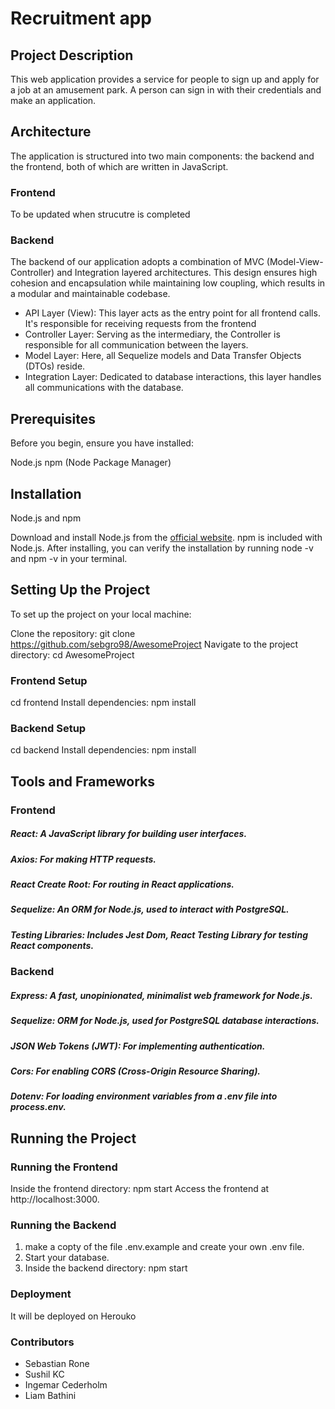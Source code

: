 # Recruitment app

## Project Description

This web application provides a service for people to sign up and apply for a job at an amusement park. A person can sign in with their credentials and make an application.

## Architecture
The application is structured into two main components: the backend and the frontend, both of which are written in JavaScript.
### Frontend
To be updated when strucutre is completed

### Backend
The backend of our application adopts a combination of MVC (Model-View-Controller) and Integration layered architectures. This design ensures high cohesion and encapsulation while maintaining low coupling, which results in a modular and maintainable codebase.

* API Layer (View): This layer acts as the entry point for all frontend calls. It's responsible for receiving requests from the frontend
* Controller Layer: Serving as the intermediary, the Controller is responsible for all communication between the layers.
* Model Layer: Here, all Sequelize models and Data Transfer Objects (DTOs) reside.
* Integration Layer: Dedicated to database interactions, this layer handles all communications with the database.

## Prerequisites
Before you begin, ensure you have installed:

Node.js
npm (Node Package Manager)

## Installation
Node.js and npm

Download and install Node.js from the [official website](https://nodejs.org/en).
npm is included with Node.js. After installing, you can verify the installation by running node -v and npm -v in your terminal.

## Setting Up the Project
To set up the project on your local machine:

Clone the repository: git clone https://github.com/sebgro98/AwesomeProject
Navigate to the project directory: cd AwesomeProject

### Frontend Setup
cd frontend
Install dependencies: npm install

### Backend Setup
cd backend
Install dependencies: npm install

## Tools and Frameworks

### Frontend
##### React: A JavaScript library for building user interfaces.
##### Axios: For making HTTP requests.
##### React Create Root: For routing in React applications.
##### Sequelize: An ORM for Node.js, used to interact with PostgreSQL.
##### Testing Libraries: Includes Jest Dom, React Testing Library for testing React components.

### Backend
##### Express: A fast, unopinionated, minimalist web framework for Node.js.
##### Sequelize: ORM for Node.js, used for PostgreSQL database interactions.
##### JSON Web Tokens (JWT): For implementing authentication.
##### Cors: For enabling CORS (Cross-Origin Resource Sharing).
##### Dotenv: For loading environment variables from a .env file into process.env.

## Running the Project

### Running the Frontend
Inside the frontend directory: npm start
Access the frontend at http://localhost:3000.

### Running the Backend
1. make a copty of the file .env.example and create your own .env file.
2. Start your database.
3. Inside the backend directory: npm start

### Deployment
It will be deployed on Herouko

### Contributors
* Sebastian Rone
* Sushil KC
* Ingemar Cederholm
* Liam Bathini
